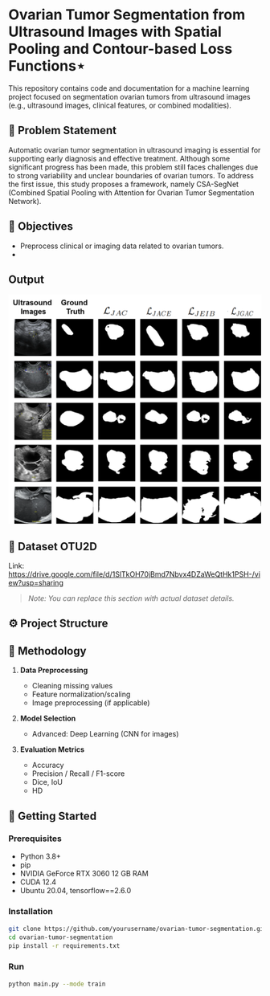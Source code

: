 # Ovarian Tumor Segmentation from Ultrasound Images with Spatial Pooling and Contour-based Loss Functions⋆

This repository contains code and documentation for a machine learning project focused on segmentation ovarian tumors from ultrasound images (e.g., ultrasound images, clinical features, or combined modalities).

## 📌 Problem Statement

Automatic ovarian tumor segmentation in ultrasound imaging is essential for supporting early diagnosis and effective treatment. Although some significant progress has been made, this problem still faces challenges due to strong variability and unclear boundaries of ovarian tumors. To address the first issue, this study proposes a framework, namely CSA-SegNet (Combined Spatial Pooling with Attention for Ovarian Tumor Segmentation Network).

## 🎯 Objectives

- Preprocess clinical or imaging data related to ovarian tumors.
- 

## Output

![Framework Diagram](images/OTU2D-R.png)


## 📁 Dataset OTU2D
Link: https://drive.google.com/file/d/1SlTkOH70jBmd7Nbvx4DZaWeQtHk1PSH-/view?usp=sharing
> *Note: You can replace this section with actual dataset details.*



## ⚙️ Project Structure






## 🧠 Methodology

1. **Data Preprocessing**
   - Cleaning missing values
   - Feature normalization/scaling
   - Image preprocessing (if applicable)

2. **Model Selection**
   
   - Advanced: Deep Learning (CNN for images)

3. **Evaluation Metrics**
   - Accuracy
   - Precision / Recall / F1-score
   - Dice, IoU
   - HD

## 🚀 Getting Started

### Prerequisites

- Python 3.8+
- pip
- NVIDIA GeForce RTX 3060 12 GB RAM
- CUDA 12.4
- Ubuntu 20.04, tensorflow==2.6.0

### Installation

```bash
git clone https://github.com/yourusername/ovarian-tumor-segmentation.git
cd ovarian-tumor-segmentation
pip install -r requirements.txt

```
### Run
```bash
python main.py --mode train
